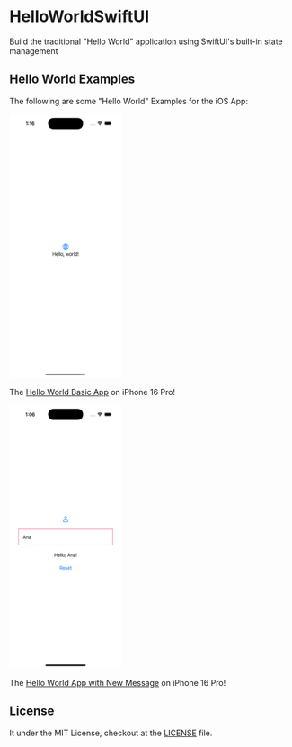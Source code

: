 # HelloWorldSwiftUI

Build the traditional "Hello World" application using SwiftUI's built-in state management

## Hello World Examples

The following are some "Hello World" Examples for the iOS App:

<img src="./HelloWorldBasic/docs/images/step_2_iPhone_16_Pro_HelloWorldApp.png" alt="iPhone 16 Pro - the Hello World App" width="200" height="469" />

The [Hello World Basic App](./HelloWorldBasic/README.md) on iPhone 16 Pro!

<img src="./HelloWorldTextField/docs/images/step_3_iPhone_16_Pro_HelloWorldAppNewName.png" alt="iPhone 16 Pro - the Hello World App with New Message" width="200" height="469" />

The [Hello World App with New Message](./HelloWorldTextField/README.md) on iPhone 16 Pro!

## License

It under the MIT License, checkout at the [LICENSE](./LICENSE) file.
